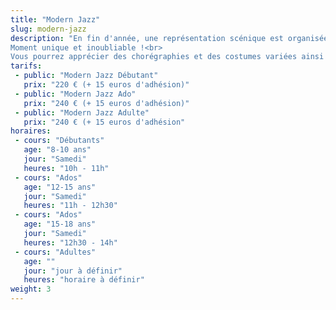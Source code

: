 ```yaml
---
title: "Modern Jazz"
slug: modern-jazz
description: "En fin d'année, une représentation scénique est organisée par les professeurs.<br>
Moment unique et inoubliable !<br>
Vous pourrez apprécier des chorégraphies et des costumes variées ainsi que le travail effectué par les élèves durant l'année."
tarifs:
 - public: "Modern Jazz Débutant"
   prix: "220 € (+ 15 euros d'adhésion)"
 - public: "Modern Jazz Ado"
   prix: "240 € (+ 15 euros d'adhésion)"
 - public: "Modern Jazz Adulte"
   prix: "240 € (+ 15 euros d'adhésion"
horaires:
 - cours: "Débutants"
   age: "8-10 ans"
   jour: "Samedi"
   heures: "10h - 11h"
 - cours: "Ados"
   age: "12-15 ans"
   jour: "Samedi"
   heures: "11h - 12h30"
 - cours: "Ados"
   age: "15-18 ans"
   jour: "Samedi"
   heures: "12h30 - 14h"
 - cours: "Adultes"
   age: ""
   jour: "jour à définir"
   heures: "horaire à définir"
weight: 3
---
```

